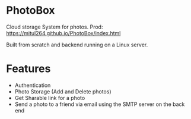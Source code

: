 # PhotoBox
Cloud storage System for photos. Prod: https://mitul264.github.io/PhotoBox/index.html

Built from scratch and backend running on a Linux server. 

# Features
* Authentication
* Photo Storage (Add and Delete photos)
* Get Sharable link for a photo
* Send a photo to a friend via email using the SMTP server on the back end
